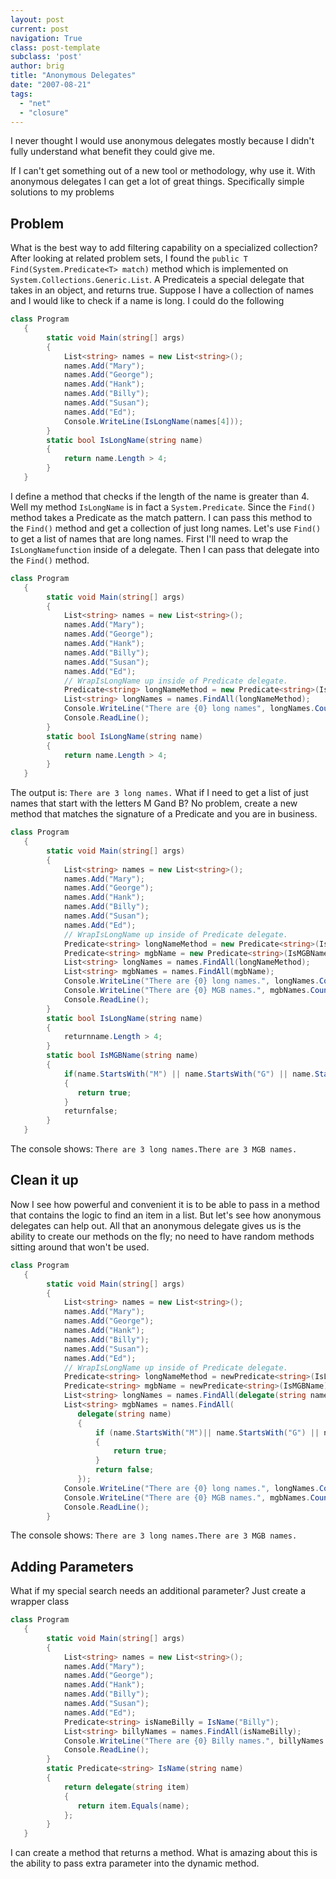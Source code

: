 ```yaml
---
layout: post
current: post
navigation: True
class: post-template
subclass: 'post'
author: brig
title: "Anonymous Delegates"
date: "2007-08-21"
tags:
  - "net"
  - "closure"
---
```


I never thought I would use anonymous delegates mostly because I didn't fully understand what benefit they could give me.

If I can't get something out of a new tool or methodology, why use it. With anonymous delegates I can get a lot of great things. Specifically simple solutions to my problems

## Problem

What is the best way to add filtering capability on a specialized collection? After looking at related problem sets, I found the `public T Find(System.Predicate<T> match)` method which is implemented on `System.Collections.Generic.List`. A Predicateis a special delegate that takes in an object, and returns true. Suppose I have a collection of names and I would like to check if a name is long. I could do the following

```cs
class Program
   {
        static void Main(string[] args)
        {
            List<string> names = new List<string>();
            names.Add("Mary");
            names.Add("George");
            names.Add("Hank");
            names.Add("Billy");
            names.Add("Susan");
            names.Add("Ed");
            Console.WriteLine(IsLongName(names[4]));
        }
        static bool IsLongName(string name)
        {
            return name.Length > 4;
        }
   }
```

I define a method that checks if the length of the name is greater than 4. Well my method `IsLongName` is in fact a `System.Predicate`. Since the `Find()` method takes a Predicate as the match pattern. I can pass this method to the `Find()` method and get a collection of just long names. Let's use `Find()` to get a list of names that are long names. First I'll need to wrap the `IsLongNamefunction` inside of a delegate. Then I can pass that delegate into the `Find()` method.

```cs
class Program
   {
        static void Main(string[] args)
        {
            List<string> names = new List<string>();
            names.Add("Mary");
            names.Add("George");
            names.Add("Hank");
            names.Add("Billy");
            names.Add("Susan");
            names.Add("Ed");
            // WrapIsLongName up inside of Predicate delegate.
            Predicate<string> longNameMethod = new Predicate<string>(IsLongName);
            List<string> longNames = names.FindAll(longNameMethod);
            Console.WriteLine("There are {0} long names", longNames.Count);
            Console.ReadLine();
        }
        static bool IsLongName(string name)
        {
            return name.Length > 4;
        }
   }
```

The output is: `There are 3 long names.` What if I need to get a list of just names that start with the letters M Gand B? No problem, create a new method that matches the signature of a Predicate and you are in business.

```cs
class Program
   {
        static void Main(string[] args)
        {
            List<string> names = new List<string>();
            names.Add("Mary");
            names.Add("George");
            names.Add("Hank");
            names.Add("Billy");
            names.Add("Susan");
            names.Add("Ed");
            // WrapIsLongName up inside of Predicate delegate.
            Predicate<string> longNameMethod = new Predicate<string>(IsLongName);
            Predicate<string> mgbName = new Predicate<string>(IsMGBName);
            List<string> longNames = names.FindAll(longNameMethod);
            List<string> mgbNames = names.FindAll(mgbName);
            Console.WriteLine("There are {0} long names.", longNames.Count);
            Console.WriteLine("There are {0} MGB names.", mgbNames.Count);
            Console.ReadLine();
        }
        static bool IsLongName(string name)
        {
            returnname.Length > 4;
        }
        static bool IsMGBName(string name)
        {
            if(name.StartsWith("M") || name.StartsWith("G") || name.StartsWith("B"))
            {
               return true;
            }
            returnfalse;
        }
   }
```

The console shows: `There are 3 long names.There are 3 MGB names.`

## Clean it up

Now I see how powerful and convenient it is to be able to pass in a method that contains the logic to find an item in a list. But let's see how anonymous delegates can help out. All that an anonymous delegate gives us is the ability to create our methods on the fly; no need to have random methods sitting around that won't be used.

```cs
class Program
   {
        static void Main(string[] args)
        {
            List<string> names = new List<string>();
            names.Add("Mary");
            names.Add("George");
            names.Add("Hank");
            names.Add("Billy");
            names.Add("Susan");
            names.Add("Ed");
            // WrapIsLongName up inside of Predicate delegate.
            Predicate<string> longNameMethod = newPredicate<string>(IsLongName);
            Predicate<string> mgbName = newPredicate<string>(IsMGBName);
            List<string> longNames = names.FindAll(delegate(string name) { return name.Length > 4; });
            List<string> mgbNames = names.FindAll(
               delegate(string name)
               {
                   if (name.StartsWith("M")|| name.StartsWith("G") || name.StartsWith("B"))
                   {
                       return true;
                   }
                   return false;
               });
            Console.WriteLine("There are {0} long names.", longNames.Count);
            Console.WriteLine("There are {0} MGB names.", mgbNames.Count);
            Console.ReadLine();
        }
```

The console shows: `There are 3 long names.There are 3 MGB names.`

## Adding Parameters

What if my special search needs an additional parameter? Just create a wrapper class

```cs
class Program
   {
        static void Main(string[] args)
        {
            List<string> names = new List<string>();
            names.Add("Mary");
            names.Add("George");
            names.Add("Hank");
            names.Add("Billy");
            names.Add("Susan");
            names.Add("Ed");
            Predicate<string> isNameBilly = IsName("Billy");
            List<string> billyNames = names.FindAll(isNameBilly);
            Console.WriteLine("There are {0} Billy names.", billyNames.Count);
            Console.ReadLine();
        }
        static Predicate<string> IsName(string name)
        {
            return delegate(string item)
            {
               return item.Equals(name);
            };
        }
   }
```

I can create a method that returns a method. What is amazing about this is the ability to pass extra parameter into the dynamic method.
